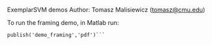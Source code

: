 ExemplarSVM demos
Author: Tomasz Malisiewicz (tomasz@cmu.edu)

To run the framing demo, in Matlab run:
```
publish('demo_framing','pdf')```